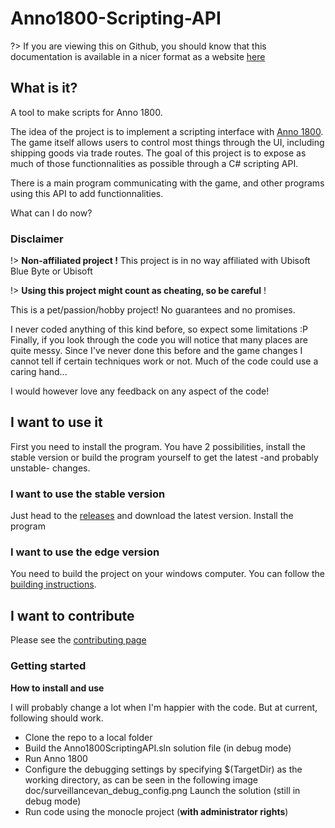 # Anno1800-Scripting-API

?> If you are viewing this on Github, you should know that this documentation is available in a nicer format as a website [here]()

## What is it?

A tool to make scripts for Anno 1800.

The idea of the project is to implement a scripting interface with [Anno 1800](https://www.ubisoft.com/en-us/game/anno-1800/). The game itself allows users to control most things through the UI, including shipping goods via trade routes. The goal of this project is to expose as much of those functionnalities as possible through a C# scripting API.

There is a main program communicating with the game, and other programs using this API to add functionnalities.

What can I do now?

### Disclaimer

!> **Non-affiliated project !** This project is in no way affiliated with Ubisoft Blue Byte or Ubisoft

!> **Using this project might count as cheating, so be careful** !

This is a pet/passion/hobby project! No guarantees and no promises.

I never coded anything of this kind before, so expect some limitations :P Finally, if you look through the code you will notice that many places are quite messy. Since I've never done this before and the game changes I cannot tell if certain techniques work or not. Much of the code could use a caring hand...

I would however love any feedback on any aspect of the code!

## I want to use it

First you need to install the program. You have 2 possibilities, install the stable version or build the program yourself to get the latest -and probably unstable- changes.

### I want to use the stable version

Just head to the [releases]() and download the latest version. Install the program

### I want to use the edge version

You need to build the project on your windows computer. You can follow the [building instructions]().

## I want to contribute

Please see the [contributing page](CONTRIBUTING.md)

### Getting started

**How to install and use**

I will probably change a lot when I'm happier with the code. But at current, following should work.

* Clone the repo to a local folder
* Build the Anno1800ScriptingAPI.sln solution file (in debug mode)
* Run Anno 1800
* Configure the debugging settings by specifying $(TargetDir) as the working directory, as can be seen in the following image doc/surveillancevan_debug_config.png
    Launch the solution (still in debug mode)
* Run code using the monocle project (**with administrator rights**)
